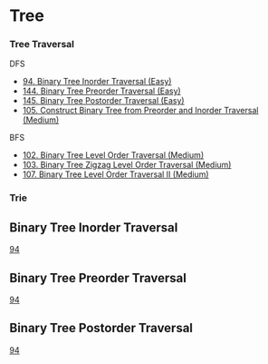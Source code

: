 # Tree

### Tree Traversal 
DFS
- [94. Binary Tree Inorder Traversal (Easy)](#Binary-Tree-Inorder-Traversal)
- [144. Binary Tree Preorder Traversal (Easy)](#Binary-Tree-Preorder-Traversal)
- [145. Binary Tree Postorder Traversal (Easy)](#Binary-Tree-Postorder-Traversal)
- [105. Construct Binary Tree from Preorder and Inorder Traversal (Medium)](#Construct-Binary-Tree-from-Preorder-and-Inorder-Traversal) 

BFS
- [102. Binary Tree Level Order Traversal (Medium)](#Binary-Tree-Level-Order-Traversal)
- [103. Binary Tree Zigzag Level Order Traversal (Medium)](#Binary-Tree-Zigzag-Level-Order-Traversal)
- [107. Binary Tree Level Order Traversal II (Medium)](#Binary-Tree-Level-Order-Traversal-II)

### Trie

## Binary Tree Inorder Traversal
[94](https://leetcode.com/problems/Binary-Tree-Inorder-Traversal/)

## Binary Tree Preorder Traversal
[94](https://leetcode.com/problems/Binary-Tree-Preorder-Traversal/)

## Binary Tree Postorder Traversal
[94](https://leetcode.com/problems/Binary-Tree-Postorder-Traversal/)
